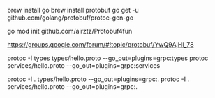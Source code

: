 brew install go
brew install protobuf
go get -u github.com/golang/protobuf/protoc-gen-go

go mod init github.com/airztz/Protobuf4fun

https://groups.google.com/forum/#!topic/protobuf/YwQ9AjHl_78

protoc -I types types/hello.proto --go_out=plugins=grpc:types
protoc services/hello.proto --go_out=plugins=grpc:services

protoc -I . types/hello.proto --go_out=plugins=grpc:.
protoc -I . services/hello.proto --go_out=plugins=grpc:.
